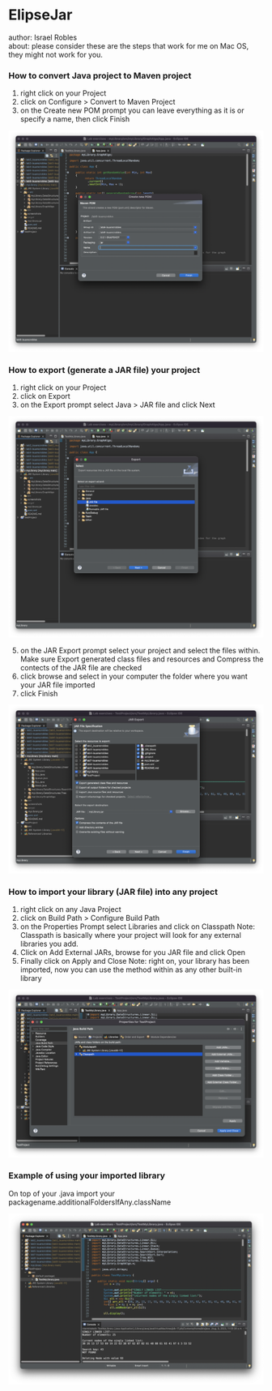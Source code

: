 # ElipseJar

author: Israel Robles\
about: please consider these are the steps that work for me on Mac OS, they might not work for you.

### How to convert Java project to Maven project

1. right click on your Project
2. click on Configure > Convert to Maven Project
4. on the Create new POM prompt you can leave everything as it is or specify a name, then click Finish

![screenshot](pomprompt.png)

### How to export (generate a JAR file) your project

1. right click on your Project
2. click on Export
3. on the Export prompt select Java > JAR file and click Next
   
![screenshot](exportprompt.png)
   
5. on the JAR Export prompt select your project and select the files within.
   Make sure Export generated class files and resources and Compress the contects of the JAR file are checked
6. click browse and select in your computer the folder where you want your JAR file imported
7. click Finish 

![screenshot](jarexportprompt.png)

### How to import your library (JAR file) into any project

1. right click on any Java Project
2. click on Build Path > Configure Build Path
3. on the Properties Prompt select Libraries and click on Classpath
   Note: Classpath is basically where your project will look for any external libraries you add.
4. Click on Add External JARs, browse for you JAR file and click Open
5. Finally click on Apply and Close
   Note: right on, your library has been imported, now you can use the method within as any other built-in library

![screenshot](propertiesprompt.png)

### Example of using your imported library

On top of your .java import your packagename.additionalFoldersIfAny.className

![screenshot](test.png)
